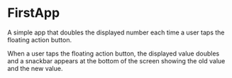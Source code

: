 # FirstApp

A simple app that doubles the displayed number each time a user taps the floating action button.

When a user taps the floating action button, the displayed value doubles and a snackbar appears at the bottom of the screen showing the old value and the new value.
